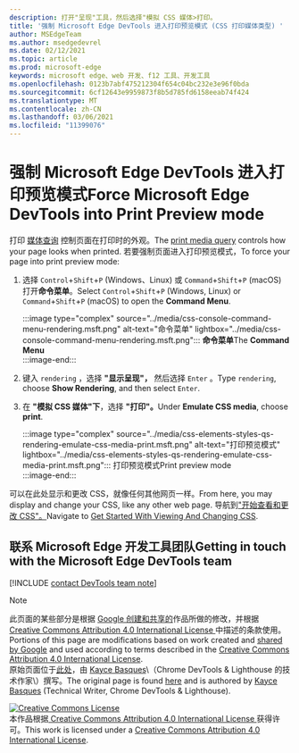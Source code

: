 ```yaml
---
description: 打开"呈现"工具，然后选择"模拟 CSS 媒体>打印。
title: '强制 Microsoft Edge DevTools 进入打印预览模式 (CSS 打印媒体类型) '
author: MSEdgeTeam
ms.author: msedgedevrel
ms.date: 02/12/2021
ms.topic: article
ms.prod: microsoft-edge
keywords: microsoft edge、web 开发、f12 工具、开发工具
ms.openlocfilehash: 0123b7abf475212304f654c04bc232e3e96f0bda
ms.sourcegitcommit: 6cf12643e9959873f8b5d785fd6158eeab74f424
ms.translationtype: MT
ms.contentlocale: zh-CN
ms.lasthandoff: 03/06/2021
ms.locfileid: "11399076"
---
```

<!-- Copyright Kayce Basques 

   Licensed under the Apache License, Version 2.0 (the "License");
   you may not use this file except in compliance with the License.
   You may obtain a copy of the License at

       https://www.apache.org/licenses/LICENSE-2.0

   Unless required by applicable law or agreed to in writing, software
   distributed under the License is distributed on an "AS IS" BASIS,
   WITHOUT WARRANTIES OR CONDITIONS OF ANY KIND, either express or implied.
   See the License for the specific language governing permissions and
   limitations under the License.  -->

# <a name="force-microsoft-edge-devtools-into-print-preview-mode"></a><span data-ttu-id="041db-104">强制 Microsoft Edge DevTools 进入打印预览模式</span><span class="sxs-lookup"><span data-stu-id="041db-104">Force Microsoft Edge DevTools into Print Preview mode</span></span>  

<span data-ttu-id="041db-105">打印 [媒体查询][MDNUsingMediaQueries] 控制页面在打印时的外观。</span><span class="sxs-lookup"><span data-stu-id="041db-105">The [print media query][MDNUsingMediaQueries] controls how your page looks when printed.</span></span>  <span data-ttu-id="041db-106">若要强制页面进入打印预览模式，</span><span class="sxs-lookup"><span data-stu-id="041db-106">To force your page into print preview mode:</span></span>  

1.  <span data-ttu-id="041db-107">选择 `Control`+`Shift`+`P` \(Windows、Linux\) 或 `Command`+`Shift`+`P` \(macOS\) 打开**命令菜单**。</span><span class="sxs-lookup"><span data-stu-id="041db-107">Select `Control`+`Shift`+`P` \(Windows, Linux\) or `Command`+`Shift`+`P` \(macOS\) to open the **Command Menu**.</span></span>  
    
    :::image type="complex" source="../media/css-console-command-menu-rendering.msft.png" alt-text="命令菜单" lightbox="../media/css-console-command-menu-rendering.msft.png":::
       <span data-ttu-id="041db-109">**命令菜单**</span><span class="sxs-lookup"><span data-stu-id="041db-109">The **Command Menu**</span></span>  
    :::image-end:::  
    
1.  <span data-ttu-id="041db-110">键入 `rendering` ，选择 **"显示呈现"，** 然后选择 `Enter` 。</span><span class="sxs-lookup"><span data-stu-id="041db-110">Type `rendering`, choose **Show Rendering**, and then select `Enter`.</span></span>  
1.  <span data-ttu-id="041db-111">在 **"模拟 CSS 媒体"下**，选择 **"打印"。**</span><span class="sxs-lookup"><span data-stu-id="041db-111">Under **Emulate CSS media**, choose **print**.</span></span>  
    
    :::image type="complex" source="../media/css-elements-styles-qs-rendering-emulate-css-media-print.msft.png" alt-text="打印预览模式" lightbox="../media/css-elements-styles-qs-rendering-emulate-css-media-print.msft.png":::
       <span data-ttu-id="041db-113">打印预览模式</span><span class="sxs-lookup"><span data-stu-id="041db-113">Print preview mode</span></span>  
    :::image-end:::  
    
<span data-ttu-id="041db-114">可以在此处显示和更改 CSS，就像任何其他网页一样。</span><span class="sxs-lookup"><span data-stu-id="041db-114">From here, you may display and change your CSS, like any other web page.</span></span>  <span data-ttu-id="041db-115">导航到["开始查看和更改 CSS"。][DevToolsCSSGetStarted]</span><span class="sxs-lookup"><span data-stu-id="041db-115">Navigate to [Get Started With Viewing And Changing CSS][DevToolsCSSGetStarted].</span></span>  

## <a name="getting-in-touch-with-the-microsoft-edge-devtools-team"></a><span data-ttu-id="041db-116">联系 Microsoft Edge 开发工具团队</span><span class="sxs-lookup"><span data-stu-id="041db-116">Getting in touch with the Microsoft Edge DevTools team</span></span>  

[!INCLUDE [contact DevTools team note](../includes/contact-devtools-team-note.md)]  

<!-- links -->  

[MicrosoftEdgeDevTools]: ../../devtools-guide-chromium/index.md "Microsoft Edge (Chromium) 开发人员工具|Microsoft Docs"  
[DevToolsCSSGetStarted]: ./index.md "开始查看和更改 CSS |Microsoft Docs"  

[MDNUsingMediaQueries]: https://developer.mozilla.org/docs/Web/CSS/Media_Queries/Using_media_queries "使用媒体查询|MDN"  

> [!NOTE]
> <span data-ttu-id="041db-120">此页面的某些部分是根据 [Google 创建和共享的][GoogleSitePolicies]作品所做的修改，并根据[ Creative Commons Attribution 4.0 International License ][CCA4IL]中描述的条款使用。</span><span class="sxs-lookup"><span data-stu-id="041db-120">Portions of this page are modifications based on work created and [shared by Google][GoogleSitePolicies] and used according to terms described in the [Creative Commons Attribution 4.0 International License][CCA4IL].</span></span>  
> <span data-ttu-id="041db-121">原始页面位于[此处](https://developers.google.com/web/tools/chrome-devtools/css/print-preview)，由 [Kayce Basques][KayceBasques]\（Chrome DevTools \& Lighthouse 的技术作家\）撰写。</span><span class="sxs-lookup"><span data-stu-id="041db-121">The original page is found [here](https://developers.google.com/web/tools/chrome-devtools/css/print-preview) and is authored by [Kayce Basques][KayceBasques] \(Technical Writer, Chrome DevTools \& Lighthouse\).</span></span>  

[![Creative Commons License][CCby4Image]][CCA4IL]  
<span data-ttu-id="041db-123">本作品根据[ Creative Commons Attribution 4.0 International License ][CCA4IL]获得许可。</span><span class="sxs-lookup"><span data-stu-id="041db-123">This work is licensed under a [Creative Commons Attribution 4.0 International License][CCA4IL].</span></span>  

[CCA4IL]: https://creativecommons.org/licenses/by/4.0  
[CCby4Image]: https://i.creativecommons.org/l/by/4.0/88x31.png  
[GoogleSitePolicies]: https://developers.google.com/terms/site-policies  
[KayceBasques]: https://developers.google.com/web/resources/contributors/kaycebasques  
